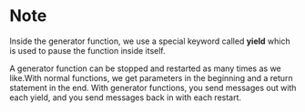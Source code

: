 # Note

Inside the generator function, we use a special keyword called **yield** which is used to pause the function inside itself.

A generator function can be stopped and restarted as many times as we like.With normal functions, we get parameters in
the beginning and a return statement in the end. With generator functions, you send messages out with each yield, and
you send messages back in with each restart.
